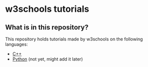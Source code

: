 # w3schools tutorials

## What is in this repository?

This repository holds tutorials made by w3schools on the following languages:

- [C++](c++/)
- [Python](python/) (not yet, might add it later)
